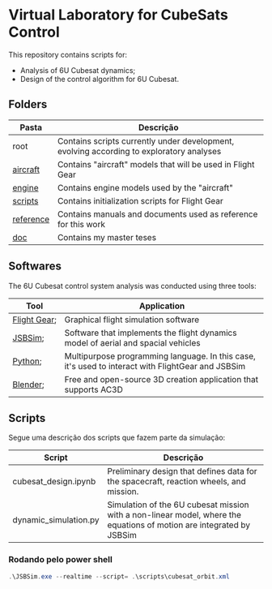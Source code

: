 # Virtual Laboratory for CubeSats Control

This repository contains scripts for:

* Analysis of 6U Cubesat dynamics;
* Design of the control algorithm for 6U Cubesat.

## Folders

| Pasta                    | Descrição                                                                                |
| ------------------------ | ---------------------------------------------------------------------------------------- |
| root                     | Contains scripts currently under development, evolving according to exploratory analyses |
| [aircraft](./aircraft)   | Contains "aircraft" models that will be used in Flight Gear                              |
| [engine](./engine)       | Contains engine models used by the "aircraft"                                            |
| [scripts](./scripts)     | Contains initialization scripts for Flight Gear                                          |
| [reference](./reference) | Contains manuals and documents used as reference for this work                           |
| [doc](./doc)             | Contains my master teses                                                                 |

## Softwares

The 6U Cubesat control system analysis was conducted using three tools:

| Tool                                        | Application                                                                                       |
| ------------------------------------------- | ------------------------------------------------------------------------------------------------- |
| [Flight Gear](https://www.flightgear.org/); | Graphical flight simulation software                                                              |
| [JSBSim](https://jsbsim.sourceforge.net/);  | Software that implements the flight dynamics model of aerial and spacial vehicles                 |
| [Python](https://www.python.org/);          | Multipurpose programming language. In this case, it's used to interact with FlightGear and JSBSim |
| [Blender](https://www.blender.org/);        | Free and open-source 3D creation application that supports AC3D                                   |

## Scripts

Segue uma descrição dos scripts que fazem parte da simulação:

| Script                | Descrição                                                                                                            |
| --------------------- | -------------------------------------------------------------------------------------------------------------------- |
| cubesat_design.ipynb  | Preliminary design that defines data for the spacecraft, reaction wheels, and mission.                               |
| dynamic_simulation.py | Simulation of the 6U cubesat mission with a non-linear model, where the equations of motion are integrated by JSBSim |

### Rodando pelo power shell

```powershell
.\JSBSim.exe --realtime --script= .\scripts\cubesat_orbit.xml
```
